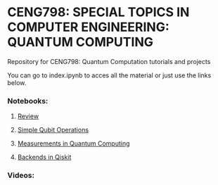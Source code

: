 # CENG798: SPECIAL TOPICS IN COMPUTER ENGINEERING: QUANTUM COMPUTING 
Repository for CENG798: Quantum Computation tutorials and projects

You can go to index.ipynb to acces all the material or just use the links below.

### Notebooks:

1. [Review](notebooks/1-Review.ipynb)

2. [Simple Qubit Operations](notebooks/2-Simple_Qubit_Ops.ipynb)

3. [Measurements in Quantum Computing](notebooks/3-Measurements.ipynb)

4. [Backends in Qiskit](notebooks/4-Backends.ipynb)

### Videos:
